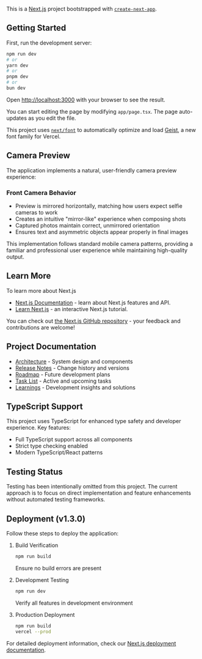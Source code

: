This is a [Next.js](https://nextjs.org) project bootstrapped with [`create-next-app`](https://nextjs.org/docs/app/api-reference/cli/create-next-app).

## Getting Started

First, run the development server:

```bash
npm run dev
# or
yarn dev
# or
pnpm dev
# or
bun dev
```

Open [http://localhost:3000](http://localhost:3000) with your browser to see the result.

You can start editing the page by modifying `app/page.tsx`. The page auto-updates as you edit the file.

This project uses [`next/font`](https://nextjs.org/docs/app/building-your-application/optimizing/fonts) to automatically optimize and load [Geist](https://vercel.com/font), a new font family for Vercel.

## Camera Preview

The application implements a natural, user-friendly camera preview experience:

### Front Camera Behavior
- Preview is mirrored horizontally, matching how users expect selfie cameras to work
- Creates an intuitive "mirror-like" experience when composing shots
- Captured photos maintain correct, unmirrored orientation
- Ensures text and asymmetric objects appear properly in final images

This implementation follows standard mobile camera patterns, providing a familiar and professional user experience while maintaining high-quality output.

## Learn More

To learn more about Next.js

- [Next.js Documentation](https://nextjs.org/docs) - learn about Next.js features and API.
- [Learn Next.js](https://nextjs.org/learn) - an interactive Next.js tutorial.

You can check out [the Next.js GitHub repository](https://github.com/vercel/next.js) - your feedback and contributions are welcome!

## Project Documentation

- [Architecture](./ARCHITECTURE.md) - System design and components
- [Release Notes](./RELEASE_NOTES.md) - Change history and versions
- [Roadmap](./ROADMAP.md) - Future development plans
- [Task List](./TASKLIST.md) - Active and upcoming tasks
- [Learnings](./LEARNINGS.md) - Development insights and solutions

## TypeScript Support

This project uses TypeScript for enhanced type safety and developer experience. Key features:
- Full TypeScript support across all components
- Strict type checking enabled
- Modern TypeScript/React patterns

## Testing Status

Testing has been intentionally omitted from this project.
The current approach is to focus on direct implementation and
feature enhancements without automated testing frameworks.

## Deployment (v1.3.0)

Follow these steps to deploy the application:

1. Build Verification
   ```bash
   npm run build
   ```
   Ensure no build errors are present

2. Development Testing
   ```bash
   npm run dev
   ```
   Verify all features in development environment

3. Production Deployment
   ```bash
   npm run build
   vercel --prod
   ```

For detailed deployment information, check our [Next.js deployment documentation](https://nextjs.org/docs/app/building-your-application/deploying).
